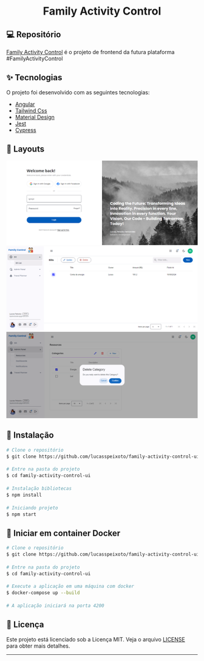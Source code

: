 <h1 align="center">
   Family Activity Control
</h1>

## 💻 Repositório

[Family Activity Control](https://github.com/lucasspeixoto/family-activity-control-ui) é o projeto de
frontend da futura plataforma #FamilyActivityControl
## ✨ Tecnologias

O projeto foi desenvolvido com as seguintes tecnologias:

- [Angular](https://angular.dev/)
- [Tailwind Css](https://tailwindcss.com/docs/installation)
- [Material Design](https://material.angular.io/)
- [Jest](https://jestjs.io/)
- [Cypress](https://www.cypress.io/)

## 📑 Layouts
![Login](src/assets/layout_login.png 'Login')
![Bill List](src/assets/layout_bill.png 'Bill List')
![Resource Page](src/assets/layout_resources.png 'Resource Page')


## 🚀 Instalação

```bash
# Clone o repositório
$ git clone https://github.com/lucasspeixoto/family-activity-control-ui

# Entre na pasta do projeto
$ cd family-activity-control-ui

# Instalação bibliotecas
$ npm install

# Iniciando projeto
$ npm start

```

## 🚢 Iniciar em container Docker

```bash
# Clone o repositório
$ git clone https://github.com/lucasspeixoto/family-activity-control-ui

# Entre na pasta do projeto
$ cd family-activity-control-ui

# Execute a aplicação em uma máquina com docker
$ docker-compose up --build

# A aplicação iniciará na porta 4200
```

## 📝 Licença

Este projeto está licenciado sob a Licença MIT. Veja o arquivo [LICENSE](https://opensource.org/licenses/MIT) para obter mais detalhes.

---